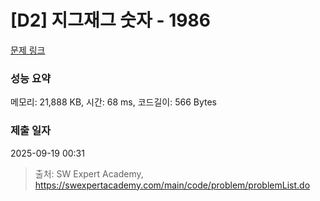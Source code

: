 # [D2] 지그재그 숫자 - 1986 

[문제 링크](https://swexpertacademy.com/main/code/problem/problemDetail.do?contestProbId=AV5PxmBqAe8DFAUq) 

### 성능 요약

메모리: 21,888 KB, 시간: 68 ms, 코드길이: 566 Bytes

### 제출 일자

2025-09-19 00:31



> 출처: SW Expert Academy, https://swexpertacademy.com/main/code/problem/problemList.do